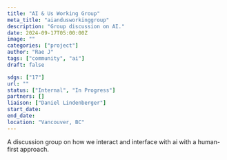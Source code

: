 ```yaml
---
title: "AI & Us Working Group"
meta_title: "aiandusworkinggroup"
description: "Group discussion on AI."
date: 2024-09-17T05:00:00Z
image: ""
categories: ["project"]
author: "Rae J"
tags: ["community", "ai"]
draft: false

sdgs: ["17"]
url: ""
status: ["Internal", "In Progress"]
partners: []
liaison: ["Daniel Lindenberger"]
start_date:
end_date:
location: "Vancouver, BC"
---
```


A discussion group on how we interact and interface with ai with a human-first approach.
